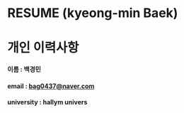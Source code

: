 # RESUME (kyeong-min Baek)
# 개인 이력사항

#### 이름 : 백경민
#### email : bag0437@naver.com
#### university : hallym univers
